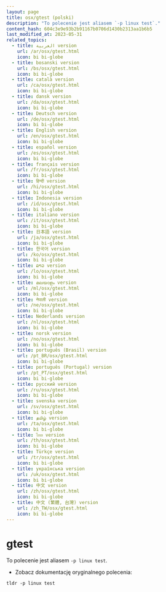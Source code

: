 ```yaml
---
layout: page
title: osx/gtest (polski)
description: "To polecenie jest aliasem `-p linux test`."
content_hash: 604c3e9e93b2b91167b0706d1430b2313aa1b6b5
last_modified_at: 2023-05-31
related_topics:
  - title: العربية version
    url: /ar/osx/gtest.html
    icon: bi bi-globe
  - title: bosanski version
    url: /bs/osx/gtest.html
    icon: bi bi-globe
  - title: català version
    url: /ca/osx/gtest.html
    icon: bi bi-globe
  - title: dansk version
    url: /da/osx/gtest.html
    icon: bi bi-globe
  - title: Deutsch version
    url: /de/osx/gtest.html
    icon: bi bi-globe
  - title: English version
    url: /en/osx/gtest.html
    icon: bi bi-globe
  - title: español version
    url: /es/osx/gtest.html
    icon: bi bi-globe
  - title: français version
    url: /fr/osx/gtest.html
    icon: bi bi-globe
  - title: हिन्दी version
    url: /hi/osx/gtest.html
    icon: bi bi-globe
  - title: Indonesia version
    url: /id/osx/gtest.html
    icon: bi bi-globe
  - title: italiano version
    url: /it/osx/gtest.html
    icon: bi bi-globe
  - title: 日本語 version
    url: /ja/osx/gtest.html
    icon: bi bi-globe
  - title: 한국어 version
    url: /ko/osx/gtest.html
    icon: bi bi-globe
  - title: ລາວ version
    url: /lo/osx/gtest.html
    icon: bi bi-globe
  - title: മലയാളം version
    url: /ml/osx/gtest.html
    icon: bi bi-globe
  - title: नेपाली version
    url: /ne/osx/gtest.html
    icon: bi bi-globe
  - title: Nederlands version
    url: /nl/osx/gtest.html
    icon: bi bi-globe
  - title: norsk version
    url: /no/osx/gtest.html
    icon: bi bi-globe
  - title: português (Brasil) version
    url: /pt_BR/osx/gtest.html
    icon: bi bi-globe
  - title: português (Portugal) version
    url: /pt_PT/osx/gtest.html
    icon: bi bi-globe
  - title: русский version
    url: /ru/osx/gtest.html
    icon: bi bi-globe
  - title: svenska version
    url: /sv/osx/gtest.html
    icon: bi bi-globe
  - title: தமிழ் version
    url: /ta/osx/gtest.html
    icon: bi bi-globe
  - title: ไทย version
    url: /th/osx/gtest.html
    icon: bi bi-globe
  - title: Türkçe version
    url: /tr/osx/gtest.html
    icon: bi bi-globe
  - title: українська version
    url: /uk/osx/gtest.html
    icon: bi bi-globe
  - title: 中文 version
    url: /zh/osx/gtest.html
    icon: bi bi-globe
  - title: 中文 (繁體, 台灣) version
    url: /zh_TW/osx/gtest.html
    icon: bi bi-globe
---
```

# gtest

To polecenie jest aliasem `-p linux test`.

- Zobacz dokumentację oryginalnego polecenia:

`tldr -p linux test`
